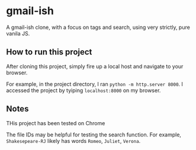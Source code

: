 # gmail-ish
A gmail-ish clone, with a focus on tags and search, using very strictly, pure vanila JS.

## How to run this project
After cloning this project, simply fire up a local host and navigate to your browser.

For example, in the project directory, I ran `python -m http.server 8000`. I accessed the project by tyiping `localhost:8000` on my browser.

## Notes
THis project has been tested on Chrome 

The file IDs may be helpful for testing the search function. For example, `Shakesepeare-RJ` likely has words `Romeo`, `Juliet`, `Verona`.
